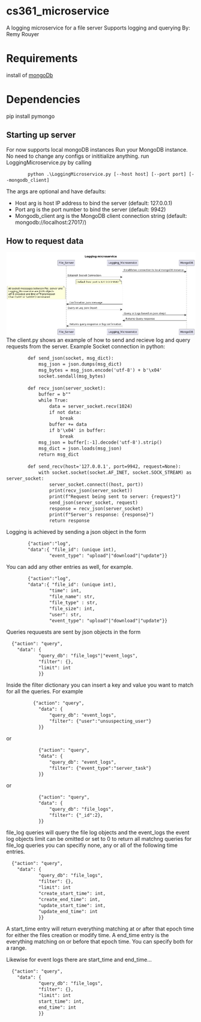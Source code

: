 # cs361_microservice
A logging microservice for a file server
Supports logging and querying
By: Remy Rouyer

# Requirements
install of [mongoDb](https://www.mongodb.com/try/download/community)

# Dependencies
pip install pymongo

## Starting up server
For now supports local mongoDB instances
Run your MongoDB instance. No need to change any configs or inititialize anything.
run LoggingMicroservice.py by calling

            python .\LoggingMicroservice.py [--host host] [--port port] [--mongodb_client]
The args are optional and have defaults:
* Host arg is host IP address to bind the server (default: 127.0.0.1)
* Port arg is the port number to bind the server (default: 9942)
* Mongodb_client arg is the MongoDB client connection string (default: mongodb://localhost:27017/)

## How to request data
![alt text](https://github.com/rouyerr/cs361_microservice/blob/main/uml.png?raw=true)
The client.py shows an example of how to send and recieve log and query requests from the server.
Example Socket connection in python:

            def send_json(socket, msg_dict):
                msg_json = json.dumps(msg_dict)
                msg_bytes = msg_json.encode('utf-8') + b'\x04'
                socket.sendall(msg_bytes)

            def recv_json(server_socket):
                buffer = b""
                while True:
                    data = server_socket.recv(1024)
                    if not data:
                        break
                    buffer += data
                    if b'\x04' in buffer:
                        break
                msg_json = buffer[:-1].decode('utf-8').strip()
                msg_dict = json.loads(msg_json)
                return msg_dict

            def send_recv(host='127.0.0.1', port=9942, request=None):
                with socket.socket(socket.AF_INET, socket.SOCK_STREAM) as server_socket:
                    server_socket.connect((host, port))
                    print(recv_json(server_socket))
                    print(f"Request being sent to server: {request}")
                    send_json(server_socket, request)
                    response = recv_json(server_socket)
                    print(f"Server's response: {response}")
                    return response


Logging is achieved by sending a json object in the form

            {"action":"log",
            "data":{ "file_id": (unique int),
                    "event_type": "upload"|"download"|"update"}}
                    
You can add any other entries as well, for example.

            {"action":"log",
            "data":{ "file_id": (unique int),
                    "time": int,
                    "file_name": str,
                    "file_type" : str,
                    "file_size": int,
                    "user": str,
                    "event_type": "upload"|"download"|"update"}}
Queries requuests are sent by json objects in the form

      {"action": "query",
        "data": {
                "query_db": "file_logs"|"event_logs",
                "filter": {},
                "limit": int
                }}
Inside the filter dictionary you can insert a key and value you want to match for all the queries.
For example

              {"action": "query",
                "data": {
                    "query_db": "event_logs",
                    "filter": {"user":"unsuspecting_user"}
                }}
or

                {"action": "query",
                "data": {
                    "query_db": "event_logs",
                    "filter": {"event_type":"server_task"}
                }}
or   

                {"action": "query",
                "data": {
                    "query_db": "file_logs",
                    "filter": {"_id":2},
                }}
file_log queries will query the file log objects and the event_logs the event log objects
limit can be omitted or set to 0 to return all matchng queries
for file_log queries you can specifiy none, any or all of the following time entries.

      {"action": "query",
        "data": {
                "query_db": "file_logs",
                "filter": {},
                "limit": int
                "create_start_time": int,
                "create_end_time": int,
                "update_start_time": int,
                "update_end_time": int
                }}
A start_time entry will return everything matching at or after that epoch time for either the files creation or modify time.
A end_time entry is the everything matching on or before that epoch time.
You can specify both for a range.

Likewise for event logs there are start_time and end_time...

      {"action": "query",
        "data": {
                "query_db": "file_logs",
                "filter": {},
                "limit": int
                start_time": int,
                end_time": int
                }}
